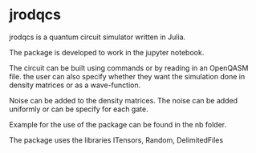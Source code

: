 # jrodqcs

jrodqcs is a quantum circuit simulator written in Julia.

The package is developed to work in the jupyter notebook. 

The circuit can be built using commands or by reading in an OpenQASM file. the user can also specify whether they want the simulation done in density matrices or as a wave-function. 

Noise can be added to the density matrices. The noise can be added uniformly or can be specify for each gate.

Example for the use of the package can be found in the nb folder.

The package uses the libraries ITensors, Random, DelimitedFiles
